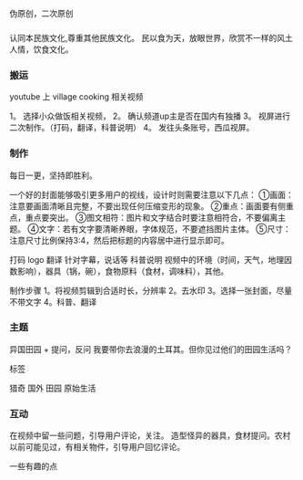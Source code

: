 伪原创，二次原创

### 
认同本民族文化,尊重其他民族文化。
民以食为天，放眼世界，欣赏不一样的风土人情，饮食文化。


### 搬运
youtube 上 village cooking 相关视频

1。 选择小众做饭相关视频，
2。 确认频道up主是否在国内有独播
3。 视屏进行二次制作。（打码，翻译，科普说明）
4。 发往头条账号，西瓜视屏。


### 制作

每日一更，坚持即胜利。

一个好的封面能够吸引更多用户的视线，设计时则需要注意以下几点：
①画面：注意要画面清晰且完整，不要出现任何压缩变形的现象。
②重点：画面要有侧重点，重点要突出。
③图文相符：图片和文字结合时要注意相符合，不要偏离主题。
④文字：若有文字要清晰养眼，字体规范，不要遮挡图片主体。
⑤尺寸：注意尺寸比例保持3:4，然后把标题的内容居中进行显示即可。



打码 logo
翻译 针对字幕，说话等
科普说明 视频中的环境（时间，天气，地理因数影响），器具（锅，碗），食物原料（食材，调味料），其他。

制作步骤
1。将视频剪辑到合适时长，分辨率
2。去水印
3。选择一张封面，尽量不带文字
4。科普、翻译

### 主题

异国田园 + 提问，反问
我要带你去浪漫的土耳其。但你见过他们的田园生活吗？

标签

猎奇 国外 田园 原始生活 

### 互动

在视频中留一些问题，引导用户评论，关注。
造型怪异的器具，食材提问。农村以前可能见过，有相关物件，引导用户回忆评论。

一些有趣的点

